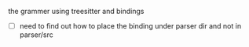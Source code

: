 the grammer using treesitter and bindings

- [ ] need to find out how to place the binding under parser dir and not in parser/src